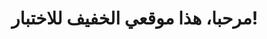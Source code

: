 <!DOCTYPE html>
<html>
  <head>
    <title>اختبار الضغط</title>
  </head>
  <body>
    <h1>مرحبا، هذا موقعي الخفيف للاختبار!</h1>
  </body>
</html>
